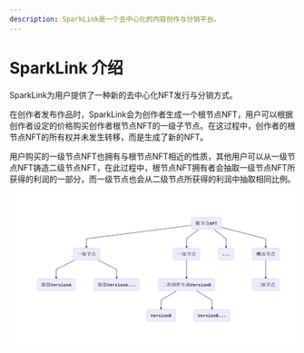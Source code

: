 ```yaml
---
description: SparkLink是一个去中心化的内容创作与分销平台。
---
```


# SparkLink 介绍

SparkLink为用户提供了一种新的去中心化NFT发行与分销方式。

在创作者发布作品时，SparkLink会为创作者生成一个根节点NFT，用户可以根据创作者设定的价格购买创作者根节点NFT的一级子节点。在这过程中，创作者的根节点NFT的所有权并未发生转移，而是生成了新的NFT。

用户购买的一级节点NFT也拥有与根节点NFT相近的性质，其他用户可以从一级节点NFT铸造二级节点NFT，在此过程中，根节点NFT拥有者会抽取一级节点NFT所获得的利润的一部分，而一级节点也会从二级节点所获得的利润中抽取相同比例。



![](<.gitbook/assets/biref (1).png>)



